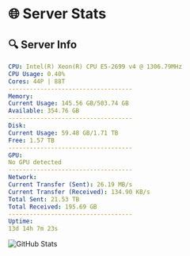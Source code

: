 # 🌐 Server Stats
## 🔍 Server Info
```yaml
CPU: Intel(R) Xeon(R) CPU E5-2699 v4 @ 1306.79MHz
CPU Usage: 0.40%
Cores: 44P | 88T
-----------------------------------
Memory:
Current Usage: 145.56 GB/503.74 GB
Available: 354.76 GB
-----------------------------------
Disk:
Current Usage: 59.48 GB/1.71 TB
Free: 1.57 TB
-----------------------------------
GPU:
No GPU detected
-----------------------------------
Network:
Current Transfer (Sent): 26.19 MB/s
Current Transfer (Received): 134.90 KB/s
Total Sent: 21.53 TB
Total Received: 195.69 GB
-----------------------------------
Uptime:
13d 14h 7m 23s
```
![GitHub Stats](https://img.shields.io/badge/Updated-2025-03-21_11:30:12-blue)